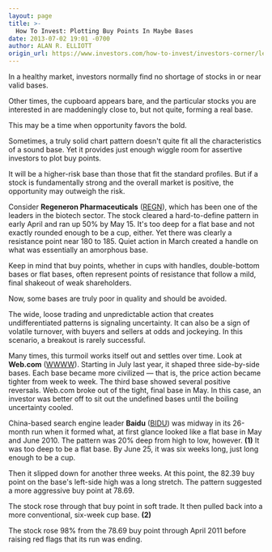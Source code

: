 ```yaml
---
layout: page
title: >-
  How To Invest: Plotting Buy Points In Maybe Bases
date: 2013-07-02 19:01 -0700
author: ALAN R. ELLIOTT
origin_url: https://www.investors.com/how-to-invest/investors-corner/learn-to-analyze-undefined-bases
---
```





In a healthy market, investors normally find no shortage of stocks in or near valid bases.


Other times, the cupboard appears bare, and the particular stocks you are interested in are maddeningly close to, but not quite, forming a real base.


This may be a time when opportunity favors the bold.


Sometimes, a truly solid chart pattern doesn't quite fit all the characteristics of a sound base. Yet it provides just enough wiggle room for assertive investors to plot buy points.


It will be a higher-risk base than those that fit the standard profiles. But if a stock is fundamentally strong and the overall market is positive, the opportunity may outweigh the risk.


Consider **Regeneron Pharmaceuticals** ([REGN](https://research.investors.com/quote.aspx?symbol=REGN)), which has been one of the leaders in the biotech sector. The stock cleared a hard-to-define pattern in early April and ran up 50% by May 15. It's too deep for a flat base and not exactly rounded enough to be a cup, either. Yet there was clearly a resistance point near 180 to 185. Quiet action in March created a handle on what was essentially an amorphous base.


Keep in mind that buy points, whether in cups with handles, double-bottom bases or flat bases, often represent points of resistance that follow a mild, final shakeout of weak shareholders.


Now, some bases are truly poor in quality and should be avoided.


The wide, loose trading and unpredictable action that creates undifferentiated patterns is signaling uncertainty. It can also be a sign of volatile turnover, with buyers and sellers at odds and jockeying. In this scenario, a breakout is rarely successful.


Many times, this turmoil works itself out and settles over time. Look at **Web.com** ([WWWW](https://research.investors.com/quote.aspx?symbol=WWWW)). Starting in July last year, it shaped three side-by-side bases. Each base became more civilized — that is, the price action became tighter from week to week. The third base showed several positive reversals. Web.com broke out of the tight, final base in May. In this case, an investor was better off to sit out the undefined bases until the boiling uncertainty cooled.


China-based search engine leader **Baidu** ([BIDU](https://research.investors.com/quote.aspx?symbol=BIDU)) was midway in its 26-month run when it formed what, at first glance looked like a flat base in May and June 2010. The pattern was 20% deep from high to low, however. **(1)** It was too deep to be a flat base. By June 25, it was six weeks long, just long enough to be a cup.


Then it slipped down for another three weeks. At this point, the 82.39 buy point on the base's left-side high was a long stretch. The pattern suggested a more aggressive buy point at 78.69.


The stock rose through that buy point in soft trade. It then pulled back into a more conventional, six-week cup base. **(2)**


The stock rose 98% from the 78.69 buy point through April 2011 before raising red flags that its run was ending.




